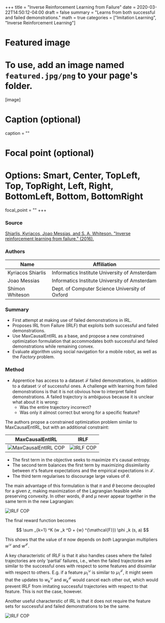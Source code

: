 +++
title = "Inverse Reinforcement Learning from Failure"
date = 2020-03-22T14:50:12-04:00
draft = false
summary = "Learns from both successful and failed demonstrations."
math = true
categories = ["Imitation Learning", "Inverse Reinforcement Learning"]

# Featured image
# To use, add an image named `featured.jpg/png` to your page's folder.
[image]
  # Caption (optional)
  caption = ""

  # Focal point (optional)
  # Options: Smart, Center, TopLeft, Top, TopRight, Left, Right, BottomLeft, Bottom, BottomRight
  focal_point = ""
+++

### Source

[Shiarlis, Kyriacos, Joao Messias, and S. A. Whiteson. "Inverse reinforcement learning from failure." (2016).](https://ora.ox.ac.uk/objects/uuid:8593deb6-f16c-4545-a732-472625eaffb3/download_file?file_format=pdf&safe_filename=LearningFromFailure.pdf&type_of_work=Conference)

### Authors
Name | Affiliation
--- | ---
Kyriacos Shiarlis | Informatics Institute University of Amsterdam
Joao Messias | Informatics Institute University of Amsterdam
Shimon Whiteson | Dept. of Computer Science University of Oxford

### Summary

- First attempt at making use of failed demonstrations in IRL.
- Proposes IRL from Failure (IRLF) that exploits both successful and failed demonstrations.
- Use MaxCausalEntIRL as a base, and propose a new constrained optimization formulation that accommodates both successful and failed demonstrations while remaining convex.
- Evaluate algorithm using social navigation for a mobile robot, as well as the _Factory_ problem.

### Method
*  Apprentice has access to a dataset $\mathcal{F}$ failed demonstrations, in addition to a dataset $\mathcal{D}$ of successful ones.
A challenge with learning from failed demonstrations is that it is not obvious how to interpret failed demonstrations. A failed trajectory is ambiguous because it is unclear what about it is wrong:
    * Was the entire trajectory incorrect?
    * Was only it almost correct but wrong for a specific feature?

The authors propse a constrained optimization problem similar to MaxCausalEntIRL, but with an additional constraint:

MaxCausalEntIRL | IRLF
--- | ---
![MaxCausalEntIRL COP](/img/paper_summaries/shiarlis-messias-2016/maxcausalent-cop.png) | ![IRLF COP](/img/paper_summaries/shiarlis-messias-2016/irlf-cop.png)

* The first term in the objective seeks to maximize $\pi$'s causal entropy.
* The second term balances the first term by maximizing dissimilarity between $\pi$'s feature expectations and the empirical expectations in $\mathcal{F}$.
* The third term regularises to discourage large values of $\theta$.

The main advantage of this formulation is that $\pi$ and $\theta$ become decoupled for a given $z$, making maximization of the Lagrangian feasible while preserving convexity. In other words, $\theta$ and $\mu$ never appear together in the same term in the new Lagrangian:

![IRLF COP](/img/paper_summaries/shiarlis-messias-2016/new-lagrangian.png)

The final reward function becomes

$$
\sum _{k=1} ^K (w _k ^D + {w} ^{\mathcal{F}}) \phi _k (s, a)
$$

This shows that the value of $\pi$ now depends on _both_ Lagrangian multipliers $w^\mathcal{D}$ and $w^\mathcal{F}$.


A key characteristic of IRLF is that it also handles cases where the failed trajectories are only ‘partial’ failures, i.e., when the failed trajectories are similar to the successful ones with respect to some features and dissimilar with respect to others. E.g. if a feature $\mu _1 ^\mathcal{D}$ is similar to $\mu _1 ^\mathcal{F}$, it might seem that the updates to $w _k ^\mathcal{D}$ and $w _k ^\mathcal{F}$ would cancel each other out, which would prevent IRLF from imitating successful trajectories with respect to that feature. This is not the case, however.

Another useful characterstic of IRL is that it does not require the feature sets for successful and failed demonstrations to be the same.

![IRLF COP](/img/paper_summaries/shiarlis-messias-2016/irlf-algorithm.png)
